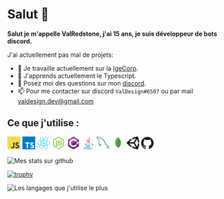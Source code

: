 # Salut 👋


**Salut je m'appelle ValRedstone, j'ai 15 ans, je suis développeur de bots discord.**

J'ai actuellement pas mal de projets:

- 🔭 Je travaille actuellement sur la [IgeCorp](https://github.com/IgeCorp/).
- 🌱 J'apprends actuellement le Typescript.
- 💬 Posez moi des questions sur mon [discord](https://discord.gg/nDKqMN6cG8).
- 📫 Pour me contacter sur discord `ValDesign#6507` ou par mail <a href="mailto:valdesign.dev@gmail.com">valdesign.dev@gmail.com</a>

## Ce que j'utilise :

<code><img height="30" src="https://raw.githubusercontent.com/devicons/devicon/master/icons/javascript/javascript-original.svg"></code>
<code><img height="30" src="https://raw.githubusercontent.com/devicons/devicon/master/icons/typescript/typescript-original.svg"></code>
<code><img height="30" src="https://raw.githubusercontent.com/devicons/devicon/master/icons/react/react-original.svg"></code>
<code><img height="30" src="https://raw.githubusercontent.com/devicons/devicon/master/icons/nodejs/nodejs-original.svg"></code>
<code><img height="30" src="https://raw.githubusercontent.com/devicons/devicon/master/icons/csharp/csharp-original.svg"></code>
<code><img height="30" src="https://raw.githubusercontent.com/devicons/devicon/master/icons/java/java-original.svg"></code>
<code><img height="30" src="https://raw.githubusercontent.com/devicons/devicon/master/icons/mysql/mysql-original.svg"></code>
<code><img height="30" src="https://raw.githubusercontent.com/devicons/devicon/master/icons/mongodb/mongodb-original.svg"></code>
<code><img height="30" src="https://raw.githubusercontent.com/devicons/devicon/master/icons/unity/unity-original.svg"></code>
<code><img height="30" src="https://github.com/devicons/devicon/blob/master/icons/github/github-original.svg"></code>

<img alt="Mes stats sur github" src="https://github-readme-stats.vercel.app/api?username=ValRedstone&show_icons=true&hide_border=true&theme=algolia" />

[![trophy](https://github-profile-trophy.vercel.app/?username=ValRedstone&theme=onedark)](https://github.com/ryo-ma/github-profile-trophy)

<img alt="Les langages que j'utilise le plus" src="https://github-readme-stats.vercel.app/api/top-langs?username=ValRedstone&show_icons=true&theme=algolia&layout=compact" />

